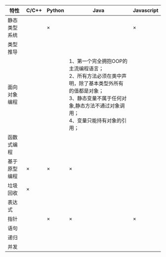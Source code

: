 |      特性        |      C/C++    |     Python  |    Java | Javascript
| --------------- | --------------- | --------------- | --------------- | --------------- 
|      静态类型系统        |                       |×                       |                       |×                       |
|      类型推导        |                       |                       |                       |                       |
|      面向对象编程        |                       |                       |1、第一个完全拥抱OOP的主流编程语言；<br>2、所有方法必须在类中声明，除了基本类型外所有的值都是对象；<br>3、静态变量不属于任何对象,静态方法不通过对象调用；<br>4、变量只能持有对象的引用；|                       |
|      函数式编程        |                       |                       |                       |                       |
|      基于原型编程        |×                       |×                       |×                       |                       |
|      垃圾回收        |×                       |                       |                       |                       |
|      表达式        |                       |                       |                       |                       |
|      指针        |                       |×                       |×                       |×                       |
|      语句        |                       |                       |                       |                       |
|      递归        |                       |                       |                       |                       |
|      并发        |                       |                       |                       |                       |